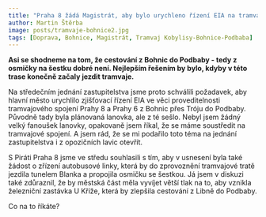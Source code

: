 ```yaml
---
title: "Praha 8 žádá Magistrát, aby bylo urychleno řízení EIA na tramvajovou trať z Bohnic do Podbaby"
author: Martin Štěrba
image: posts/tramvaje-bohnice2.jpg
tags: [Doprava, Bohnice, Magistrát, Tramvaj Kobylisy-Bohnice-Podbaba]
---
```


**Asi se shodneme na tom, že cestování z Bohnic do Podbaby - tedy z osmičky na šestku dobré není. Nejlepším řešením by bylo, kdyby v této trase konečně začaly jezdit tramvaje.**

Na středečním jednání zastupitelstva jsme proto schválili požadavek, aby hlavní město urychlilo zjišťovací řízení EIA ve věci proveditelnosti tramvajového spojení Prahy 8 a Prahy 6 z Bohnic přes Tróju do Podbaby. Původně tady byla plánovaná lanovka, ale z té sešlo. Nebyl jsem žádný velký fanoušek lanovky, opakovaně jsem říkal, že se máme soustředit na tramvajové spojení. A jsem rád, že se mi podařilo toto téma na jednání zastupitelstva i z opozičních lavic otevřít. 

S Piráti Praha 8 jsme ve středu souhlasili s tím, aby v usnesení byla také žádost o zřízení autobusové linky, která by do zprovoznění tramvajové tratě jezdila tunelem Blanka a propojila osmičku se šestkou. Já jsem v diskuzi také zdůraznil, že by městská část měla vyvíjet větší tlak na to, aby vznikla železniční zastávka U Kříže, která by zlepšila cestování z Libně do Podbaby.

Co na to říkáte?